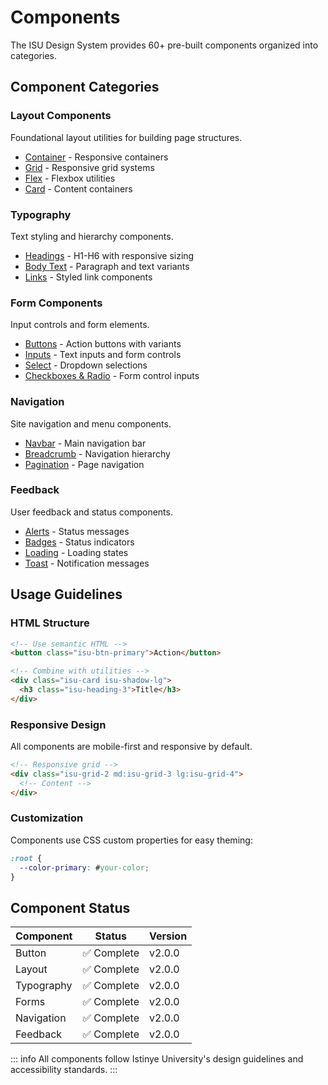 # Components

The ISU Design System provides 60+ pre-built components organized into categories.

## Component Categories

### Layout Components
Foundational layout utilities for building page structures.

- [Container](./layout) - Responsive containers
- [Grid](./layout) - Responsive grid systems
- [Flex](./layout) - Flexbox utilities
- [Card](./layout) - Content containers

### Typography
Text styling and hierarchy components.

- [Headings](./typography) - H1-H6 with responsive sizing
- [Body Text](./typography) - Paragraph and text variants
- [Links](./typography) - Styled link components

### Form Components
Input controls and form elements.

- [Buttons](./button) - Action buttons with variants
- [Inputs](./forms) - Text inputs and form controls
- [Select](./forms) - Dropdown selections
- [Checkboxes & Radio](./forms) - Form control inputs

### Navigation
Site navigation and menu components.

- [Navbar](./navigation) - Main navigation bar
- [Breadcrumb](./navigation) - Navigation hierarchy
- [Pagination](./navigation) - Page navigation

### Feedback
User feedback and status components.

- [Alerts](./feedback) - Status messages
- [Badges](./feedback) - Status indicators
- [Loading](./feedback) - Loading states
- [Toast](./feedback) - Notification messages

## Usage Guidelines

### HTML Structure
```html
<!-- Use semantic HTML -->
<button class="isu-btn-primary">Action</button>

<!-- Combine with utilities -->
<div class="isu-card isu-shadow-lg">
  <h3 class="isu-heading-3">Title</h3>
</div>
```

### Responsive Design
All components are mobile-first and responsive by default.

```html
<!-- Responsive grid -->
<div class="isu-grid-2 md:isu-grid-3 lg:isu-grid-4">
  <!-- Content -->
</div>
```

### Customization
Components use CSS custom properties for easy theming:

```css
:root {
  --color-primary: #your-color;
}
```

## Component Status

| Component | Status | Version |
|-----------|--------|---------|
| Button | ✅ Complete | v2.0.0 |
| Layout | ✅ Complete | v2.0.0 |
| Typography | ✅ Complete | v2.0.0 |
| Forms | ✅ Complete | v2.0.0 |
| Navigation | ✅ Complete | v2.0.0 |
| Feedback | ✅ Complete | v2.0.0 |

::: info
All components follow Istinye University's design guidelines and accessibility standards.
:::
